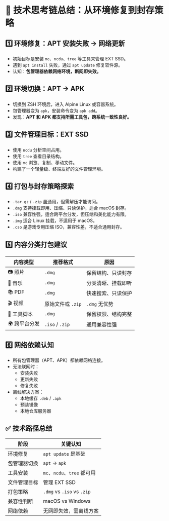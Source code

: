 # 🧠 技术思考链总结：从环境修复到封存策略

## 1️⃣ 环境修复：APT 安装失败 → 网络更新
- 初始目标是安装 `mc`、`ncdu`、`tree` 等工具来管理 EXT SSD。
- 遇到 `apt install` 失败，通过 `apt update` 修复软件源。
- 认知：**包管理器依赖网络环境，断网即失效。**

## 2️⃣ 环境切换：APT → APK
- 切换到 ZSH 环境后，进入 Alpine Linux 或容器系统。
- 包管理器变为 `apk`，安装命令变为 `apk add`。
- 发现：**APT 和 APK 都支持所需工具包，跨系统一致性良好。**

## 3️⃣ 文件管理目标：EXT SSD
- 使用 `ncdu` 分析空间占用。
- 使用 `tree` 查看目录结构。
- 使用 `mc` 浏览、复制、移动文件。
- 构建了一个轻量级、终端友好的文件管理环境。

## 4️⃣ 打包与封存策略探索
- `.tar.gz` / `.zip` 虽通用，但需解压才能访问。
- `.dmg` 支持挂载即用、压缩、只读保护，适合 macOS 封存。
- `.iso` 兼容性强，适合跨平台分发，但压缩和美化能力有限。
- `.img` 适合 Linux 挂载，不适用于 macOS。
- `.cso` 是游戏专用压缩 ISO，兼容性差，不适合通用封存。

## 5️⃣ 内容分类打包建议

| 内容类型 | 推荐格式 | 原因 |
|----------|-----------|-------|
| 📷 照片 | `.dmg` | 保留结构、只读封存 |
| 🎵 音乐 | `.dmg` | 分类清晰、挂载即听 |
| 📚 PDF | `.dmg` | 快速搜索、只读保护 |
| 🎬 视频 | 原始文件或 `.zip` | `.dmg` 无优势 |
| 🧰 工具脚本 | `.dmg` | 保留权限、结构完整 |
| 🌍 跨平台分发 | `.iso` / `.zip` | 通用兼容性强 |

## 6️⃣ 网络依赖认知
- 所有包管理器（APT、APK）都依赖网络连接。
- 无法联网时：
  - 安装失败
  - 更新失败
  - 修复失败
- 离线解决方案：
  - 本地缓存 `.deb` / `.apk`
  - 预装镜像
  - 本地仓库服务器

## ✅ 技术路径总结

| 阶段 | 关键认知 |
|------|-----------|
| 环境修复 | `apt update` 是基础 |
| 包管理器切换 | `apt` → `apk` |
| 工具安装 | `mc`、`ncdu`、`tree` 都可用 |
| 文件管理目标 | 管理 EXT SSD |
| 打包策略 | `.dmg` vs `.iso` vs `.zip` |
| 兼容性判断 | macOS vs Windows |
| 网络依赖 | 无网即失效，需离线方案
